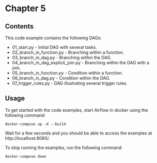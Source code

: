 # Chapter 5

## Contents

This code example contains the following DAGs:

- 01_start.py - Initial DAG with several tasks.
- 02_branch_in_function.py - Branching within a function.
- 03_branch_in_dag.py - Branching within the DAG.
- 04_branch_in_dag_explicit_join.py - Branching within the DAG with a join.
- 05_branch_in_function.py - Condition within a function.
- 06_branch_in_dag.py - Condition within the DAG.
- 07_trigger_rules.py - DAG illustrating several trigger rules.

## Usage

To get started with the code examples, start Airflow in docker using the following command:

    docker-compose up -d --build

Wait for a few seconds and you should be able to access the examples at http://localhost:8080/.

To stop running the examples, run the following command:

    docker-compose down

